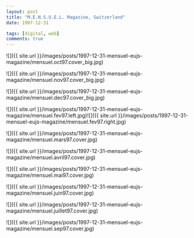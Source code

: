 ```yaml
---
layout: post
title: "M.E.N.S.U.E.L. Magazine, Switzerland"
date: 1997-12-31

tags: [digital, web]
comments: true
---
```

![]({{ site.url }}/images/posts/1997-12-31-mensuel-eujs-magazine/mensuel.oct97.cover_big.jpg)

![]({{ site.url }}/images/posts/1997-12-31-mensuel-eujs-magazine/mensuel.nov97.cover_big.jpg)

![]({{ site.url }}/images/posts/1997-12-31-mensuel-eujs-magazine/mensuel.dec97.cover_big.jpg)

![]({{ site.url }}/images/posts/1997-12-31-mensuel-eujs-magazine/mensuel.fev97.left.jpg)![]({{ site.url }}/images/posts/1997-12-31-mensuel-eujs-magazine/mensuel.fev97.right.jpg)

![]({{ site.url }}/images/posts/1997-12-31-mensuel-eujs-magazine/mensuel.mars97.cover.jpg)

![]({{ site.url }}/images/posts/1997-12-31-mensuel-eujs-magazine/mensuel.avril97.cover.jpg)

![]({{ site.url }}/images/posts/1997-12-31-mensuel-eujs-magazine/mensuel.mai97.cover.jpg)

![]({{ site.url }}/images/posts/1997-12-31-mensuel-eujs-magazine/mensuel.juin97.cover.jpg)

![]({{ site.url }}/images/posts/1997-12-31-mensuel-eujs-magazine/mensuel.juillet97.cover.jpg)

![]({{ site.url }}/images/posts/1997-12-31-mensuel-eujs-magazine/mensuel.sep97.cover.jpg)

